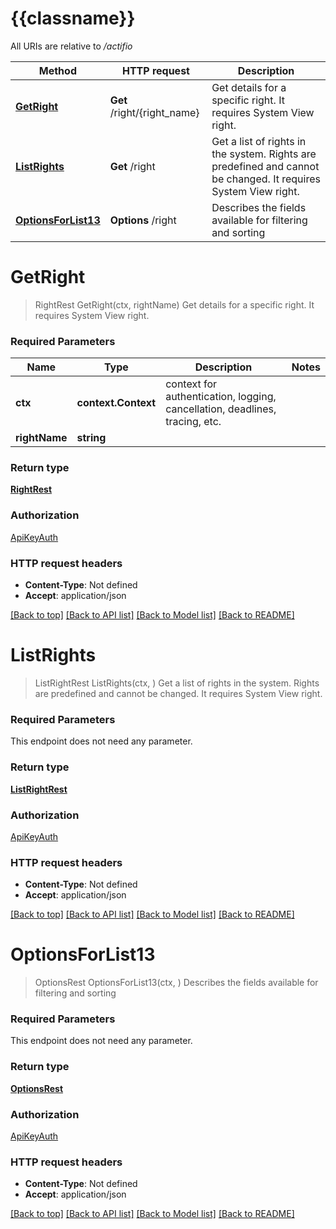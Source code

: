 # {{classname}}

All URIs are relative to */actifio*

Method | HTTP request | Description
------------- | ------------- | -------------
[**GetRight**](AccessRightApi.md#GetRight) | **Get** /right/{right_name} | Get details for a specific right. It requires System View right.
[**ListRights**](AccessRightApi.md#ListRights) | **Get** /right | Get a list of rights in the system. Rights are predefined and cannot be changed. It requires System View right.
[**OptionsForList13**](AccessRightApi.md#OptionsForList13) | **Options** /right | Describes the fields available for filtering and sorting

# **GetRight**
> RightRest GetRight(ctx, rightName)
Get details for a specific right. It requires System View right.

### Required Parameters

Name | Type | Description  | Notes
------------- | ------------- | ------------- | -------------
 **ctx** | **context.Context** | context for authentication, logging, cancellation, deadlines, tracing, etc.
  **rightName** | **string**|  | 

### Return type

[**RightRest**](RightRest.md)

### Authorization

[ApiKeyAuth](../README.md#ApiKeyAuth)

### HTTP request headers

 - **Content-Type**: Not defined
 - **Accept**: application/json

[[Back to top]](#) [[Back to API list]](../README.md#documentation-for-api-endpoints) [[Back to Model list]](../README.md#documentation-for-models) [[Back to README]](../README.md)

# **ListRights**
> ListRightRest ListRights(ctx, )
Get a list of rights in the system. Rights are predefined and cannot be changed. It requires System View right.

### Required Parameters
This endpoint does not need any parameter.

### Return type

[**ListRightRest**](ListRightRest.md)

### Authorization

[ApiKeyAuth](../README.md#ApiKeyAuth)

### HTTP request headers

 - **Content-Type**: Not defined
 - **Accept**: application/json

[[Back to top]](#) [[Back to API list]](../README.md#documentation-for-api-endpoints) [[Back to Model list]](../README.md#documentation-for-models) [[Back to README]](../README.md)

# **OptionsForList13**
> OptionsRest OptionsForList13(ctx, )
Describes the fields available for filtering and sorting

### Required Parameters
This endpoint does not need any parameter.

### Return type

[**OptionsRest**](OptionsRest.md)

### Authorization

[ApiKeyAuth](../README.md#ApiKeyAuth)

### HTTP request headers

 - **Content-Type**: Not defined
 - **Accept**: application/json

[[Back to top]](#) [[Back to API list]](../README.md#documentation-for-api-endpoints) [[Back to Model list]](../README.md#documentation-for-models) [[Back to README]](../README.md)

